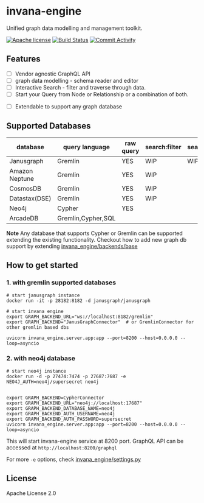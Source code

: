 # invana-engine

Unified graph data modelling and management toolkit.


[![Apache license](https://img.shields.io/badge/license-Apache-blue.svg)](https://github.com/invanalabs/invana-engine/blob/master/LICENSE) 
[![Build Status](https://travis-ci.org/invanalabs/invana-engine.svg?branch=develop)](https://travis-ci.org/invanalabs/invana-engine)
[![Commit Activity](https://img.shields.io/github/commit-activity/m/invanalabs/invana-engine)](https://github.com/invanalabs/invana-engine/commits)
<!-- [![codecov](https://codecov.io/gh/invanalabs/invana-engine/branch/develop/graph/badge.svg)](https://codecov.io/gh/invanalabs/invana-engine) -->


## Features 

- [ ] Vendor agnostic GraphQL API
- [ ] graph data modelling - schema reader and editor
- [ ] Interactive Search - filter and traverse through data.
- [ ] Start your Query from Node or Relationship or a combination of both.
<!-- - [ ] Query streaming  -->
- [ ] Extendable to support any graph database
<!-- - [ ] Support for large scale queries with Apache Spark -->
<!-- - [ ] graph data management system -->


## Supported Databases

| database 	    | query language 	| raw query     | search:filter | search:traversal | modelling 	|
|----------	    |----------------	|-------	|--------	    |-----------	|-----------	|
| Janusgraph    | Gremlin          	| YES     	| WIP           | WIP           |          	    |
| Amazon Neptune| Gremlin          	| YES      	| WIP     	    |           	|          	    |
| CosmosDB      | Gremlin         	| YES      	| WIP     	    |           	|          	    |
| Datastax(DSE) | Gremlin           | YES       | WIP     	    |           	|          	    |
| Neo4j         | Cypher            | YES       |               |               |          	    |
| ArcadeDB      | Gremlin,Cypher,SQL|           |               |               |          	    |

**Note** Any database that supports Cypher or Gremlin can be supported extending the 
existing functionality. Checkout how to add new graph db support by extending [invana_engine/backends/base](invana_engine/backends/base/README.md)


## How to get started

### 1. with gremlin supported databases
```
# start janusgraph instance 
docker run -it -p 28182:8182 -d janusgraph/janusgraph

# start invana engine
export GRAPH_BACKEND_URL="ws://localhost:8182/gremlin"
export GRAPH_BACKEND="JanusGraphConnector"  # or GremlinConnector for other gremlin based dbs

uvicorn invana_engine.server.app:app --port=8200 --host=0.0.0.0 --loop=asyncio
```

### 2. with neo4j database
```
# start neo4j instance 
docker run -d -p 27474:7474 -p 27687:7687 -e NEO4J_AUTH=neo4j/supersecret neo4j 


export GRAPH_BACKEND=CypherConnector
export GRAPH_BACKEND_URL="neo4j://localhost:17687"
export GRAPH_BACKEND_DATABASE_NAME=neo4j
export GRAPH_BACKEND_AUTH_USERNAME=neo4j
export GRAPH_BACKEND_AUTH_PASSWORD=supersecret
uvicorn invana_engine.server.app:app --port=8200 --host=0.0.0.0 --loop=asyncio
```

This will start invana-engine service at 8200 port. GraphQL API can be 
accessed at `http://localhost:8200/graphql`

For more `-e` options, check [invana_engine/settings.py](invana_engine/settings.py) 


## License 

Apache License 2.0
